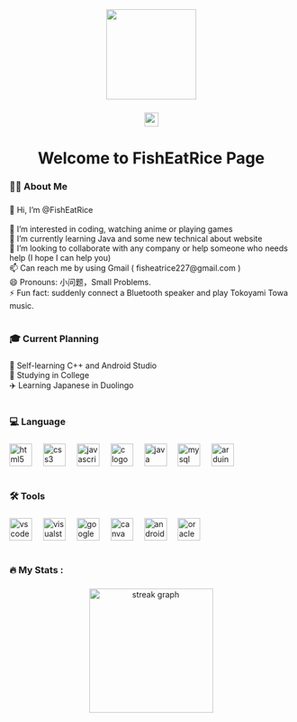 <div align="center">
  <img width="160" src="https://avatars.githubusercontent.com/u/140298215?v=4"  />
</div>

###

<div align="center">
  <a href="mailto:fisheatrice227@gmail.com" target="_blank">
    <img src="https://img.shields.io/static/v1?message=Gmail&logo=gmail&label=fisheatrice227@gmail.com&color=D14836&logoColor=white&labelColor=&style=for-the-badge" height="25" alt="gmail logo"  />
  </a>
</div>

###

<h1 align="center">Welcome to FishEatRice Page</h1>

###

<h3 align="left">👩‍💻  About Me</h3>

###

<p align="left">👋 Hi, I’m @FishEatRice<br><br>👀 I’m interested in coding, watching anime or playing games<br>🌱 I’m currently learning Java and some new technical about website<br>💞️ I’m looking to collaborate with any company or help someone who needs help (I hope I can help you)<br>📫 Can reach me by using Gmail ( fisheatrice227@gmail.com )<br>😄 Pronouns: 小问题，Small Problems.<br>⚡ Fun fact: suddenly connect a Bluetooth speaker and play Tokoyami Towa music.</p>

###

<h1 align="left"></h1>

###

<h3 align="left">🎓  Current Planning</h3>

###

<p align="left">🔭 Self-learning C++ and Android Studio<br>💜 Studying in College<br>✈️ Learning Japanese in Duolingo</p>

###

<h1 align="left"></h1>

###

<h3 align="left">💻 Language</h3>

###

<div align="left">
  <img src="https://cdn.jsdelivr.net/gh/devicons/devicon/icons/html5/html5-original.svg" height="40" alt="html5 logo"  />
  <img width="12" />
  <img src="https://cdn.jsdelivr.net/gh/devicons/devicon/icons/css3/css3-original.svg" height="40" alt="css3 logo"  />
  <img width="12" />
  <img src="https://cdn.jsdelivr.net/gh/devicons/devicon/icons/javascript/javascript-original.svg" height="40" alt="javascript logo"  />
  <img width="12" />
  <img src="https://cdn.jsdelivr.net/gh/devicons/devicon/icons/c/c-original.svg" height="40" alt="c logo"  />
  <img width="12" />
  <img src="https://cdn.jsdelivr.net/gh/devicons/devicon/icons/java/java-original.svg" height="40" alt="java logo"  />
  <img width="12" />
  <img src="https://cdn.jsdelivr.net/gh/devicons/devicon/icons/mysql/mysql-original.svg" height="40" alt="mysql logo"  />
  <img width="12" />
  <img src="https://cdn.jsdelivr.net/gh/devicons/devicon/icons/arduino/arduino-original.svg" height="40" alt="arduino logo"  />
</div>

###

<h1 align="left"></h1>

###

<h3 align="left">🛠 Tools</h3>

###

<div align="left">
  <img src="https://cdn.jsdelivr.net/gh/devicons/devicon/icons/vscode/vscode-original.svg" height="40" alt="vscode logo"  />
  <img width="12" />
  <img src="https://cdn.jsdelivr.net/gh/devicons/devicon/icons/visualstudio/visualstudio-plain.svg" height="40" alt="visualstudio logo"  />
  <img width="12" />
  <img src="https://cdn.jsdelivr.net/gh/devicons/devicon/icons/google/google-original.svg" height="40" alt="google logo"  />
  <img width="12" />
  <img src="https://cdn.jsdelivr.net/gh/devicons/devicon/icons/canva/canva-original.svg" height="40" alt="canva logo"  />
  <img width="12" />
  <img src="https://cdn.jsdelivr.net/gh/devicons/devicon/icons/androidstudio/androidstudio-original.svg" height="40" alt="androidstudio logo"  />
  <img width="12" />
  <img src="https://cdn.jsdelivr.net/gh/devicons/devicon/icons/oracle/oracle-original.svg" height="40" alt="oracle logo"  />
</div>

###

<h1 align="left"></h1>

###

<h3 align="left">🔥   My Stats :</h3>

###

<div align="center">
  <img src="https://streak-stats.demolab.com?user=FishEatRice&locale=en&mode=daily&theme=dark&hide_border=false&border_radius=5&order=3" height="220" alt="streak graph"  />
</div>

###

